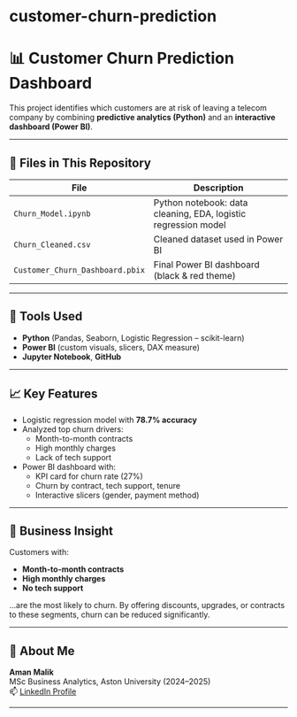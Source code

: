 # customer-churn-prediction
# 📊 Customer Churn Prediction Dashboard

This project identifies which customers are at risk of leaving a telecom company by combining **predictive analytics (Python)** and an **interactive dashboard (Power BI)**.

---

## 📁 Files in This Repository

| File                             | Description |
|----------------------------------|-------------|
| `Churn_Model.ipynb`              | Python notebook: data cleaning, EDA, logistic regression model |
| `Churn_Cleaned.csv`              | Cleaned dataset used in Power BI |
| `Customer_Churn_Dashboard.pbix` | Final Power BI dashboard (black & red theme) |

---

## 🔧 Tools Used

- **Python** (Pandas, Seaborn, Logistic Regression – scikit-learn)
- **Power BI** (custom visuals, slicers, DAX measure)
- **Jupyter Notebook**, **GitHub**

---

## 📈 Key Features

- Logistic regression model with **78.7% accuracy**  
- Analyzed top churn drivers:
  - Month-to-month contracts
  - High monthly charges
  - Lack of tech support
- Power BI dashboard with:
  - KPI card for churn rate (27%)
  - Churn by contract, tech support, tenure
  - Interactive slicers (gender, payment method)

---

## 🧠 Business Insight

Customers with:
- **Month-to-month contracts**
- **High monthly charges**
- **No tech support**

…are the most likely to churn. By offering discounts, upgrades, or contracts to these segments, churn can be reduced significantly.

---

## 👤 About Me

**Aman Malik**  
MSc Business Analytics, Aston University (2024–2025)  
📫 [LinkedIn Profile](https://www.linkedin.com/in/amanmalik03)


---

